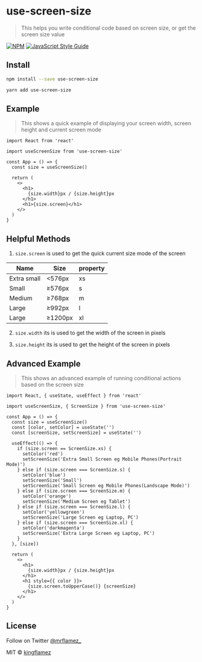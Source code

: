# use-screen-size

> This helps you write conditional code based on screen size, or get the screen size value

[![NPM](https://img.shields.io/npm/v/use-screen-size.svg)](https://www.npmjs.com/package/use-screen-size) [![JavaScript Style Guide](https://img.shields.io/badge/code_style-standard-brightgreen.svg)](https://standardjs.com)

## Install

```bash
npm install --save use-screen-size
```

```bash
yarn add use-screen-size
```

## Example

> This shows a quick example of displaying your screen width, screen height and current screen mode

```tsx
import React from 'react'

import useScreenSize from 'use-screen-size'

const App = () => {
  const size = useScreenSize()

  return (
    <>
      <h1>
        {size.width}px / {size.height}px
      </h1>
      <h1>{size.screen}</h1>
    </>
  )
}
```

## Helpful Methods

1. `size.screen` is used to get the quick current size mode of the screen

| Name        | Size    | property |
| ----------- | ------- | -------- |
| Extra small | <576px  | xs       |
| Small       | ≥576px  | s        |
| Medium      | ≥768px  | m        |
| Large       | ≥992px  | l        |
| Large       | ≥1200px | xl       |

2. `size.width` its is used to get the width of the screen in pixels

3. `size.height` its is used to get the height of the screen in pixels

## Advanced Example
> This shows an advanced example of running conditional actions based on the screen size

```tsx
import React, { useState, useEffect } from 'react'

import useScreenSize, { ScreenSize } from 'use-screen-size'

const App = () => {
  const size = useScreenSize()
  const [color, setColor] = useState('')
  const [screenSize, setScreenSize] = useState('')

  useEffect(() => {
    if (size.screen == ScreenSize.xs) {
      setColor('red')
      setScreenSize('Extra Small Screen eg Mobile Phones(Portrait Mode)')
    } else if (size.screen === ScreenSize.s) {
      setColor('blue')
      setScreenSize('Small')
      setScreenSize('Small Screen eg Mobile Phones(Landscape Mode)')
    } else if (size.screen === ScreenSize.m) {
      setColor('orange')
      setScreenSize('Medium Screen eg Tablet')
    } else if (size.screen === ScreenSize.l) {
      setColor('yellowgreen')
      setScreenSize('Large Screen eg Laptop, PC')
    } else if (size.screen === ScreenSize.xl) {
      setColor('darkmagenta')
      setScreenSize('Extra Large Screen eg Laptop, PC')
    }
  }, [size])

  return (
    <>
      <h1>
        {size.width}px / {size.height}px
      </h1>
      <h1 style={{ color }}>
        {size.screen.toUpperCase()} {screenSize}
      </h1>
    </>
  )
}
```

## License

Follow on Twitter [@mrflamez\_](https://twitter.com/mrflamez_)

MIT © [kingflamez](https://github.com/kingflamez)
